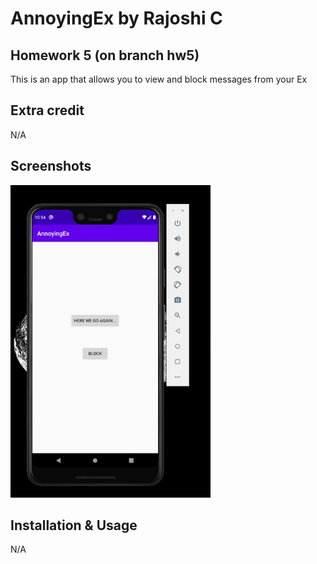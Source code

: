 # AnnoyingEx by Rajoshi C
## Homework 5 (on branch hw5)

This is an app that allows you to view and block messages from your Ex

## Extra credit
N/A

## Screenshots
<img src="./screenshot.jpg" alt="Screenshot of the app" height="500" />


## Installation & Usage
N/A
